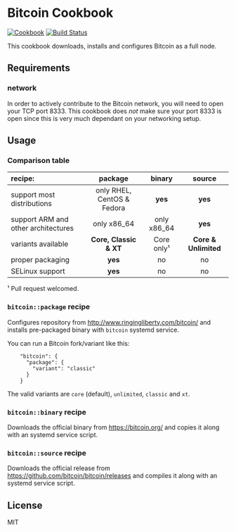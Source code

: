 Bitcoin Cookbook
================
[![Cookbook](https://img.shields.io/cookbook/v/bitcoin.svg)](https://supermarket.getchef.com/cookbooks/bitcoin)
[![Build Status](https://travis-ci.org/infertux/chef-bitcoin.svg?branch=master)](https://travis-ci.org/infertux/chef-bitcoin)

This cookbook downloads, installs and configures Bitcoin as a full node.

Requirements
------------

### network
In order to actively contribute to the Bitcoin network, you will need to open your TCP port 8333.
This cookbook does *not* make sure your port 8333 is open since this is very much dependant on your networking setup.

Usage
-----

### Comparison table

| recipe:                             | package                    | binary      | source               |
| :---                                | :---:                      | :---:       | :---:                |
| support most distributions          | only RHEL, CentOS & Fedora | **yes**     | **yes**              |
| support ARM and other architectures | only x86_64                | only x86_64 | **yes**              |
| variants available                  | **Core, Classic & XT**     | Core only¹  | **Core & Unlimited** |
| proper packaging                    | **yes**                    | no          | no                   |
| SELinux support                     | **yes**                    | no          | no                   |

¹ Pull request welcomed.

### `bitcoin::package` recipe

Configures repository from http://www.ringingliberty.com/bitcoin/ and installs pre-packaged binary with `bitcoin` systemd service.

You can run a Bitcoin fork/variant like this:

```
    "bitcoin": {
      "package": {
        "variant": "classic"
      }
    }
```

The valid variants are `core` (default), `unlimited`, `classic` and `xt`.

### `bitcoin::binary` recipe

Downloads the official binary from https://bitcoin.org/ and copies it along with an systemd service script.

### `bitcoin::source` recipe

Downloads the official release from https://github.com/bitcoin/bitcoin/releases and compiles it along with an systemd service script.


License
-------
MIT
